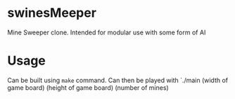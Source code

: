 # swinesMeeper

Mine Sweeper clone.
Intended for modular use with some form of AI

# Usage

Can be built using `make` command.
Can then be played with `./main (width of game board) (height of game board) (number of mines)

